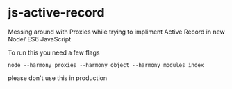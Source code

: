 # js-active-record
Messing around with Proxies while trying to impliment Active Record in new Node/ ES6 JavaScript

To run this you need a few flags

    node --harmony_proxies --harmony_object --harmony_modules index

please don't use this in production
